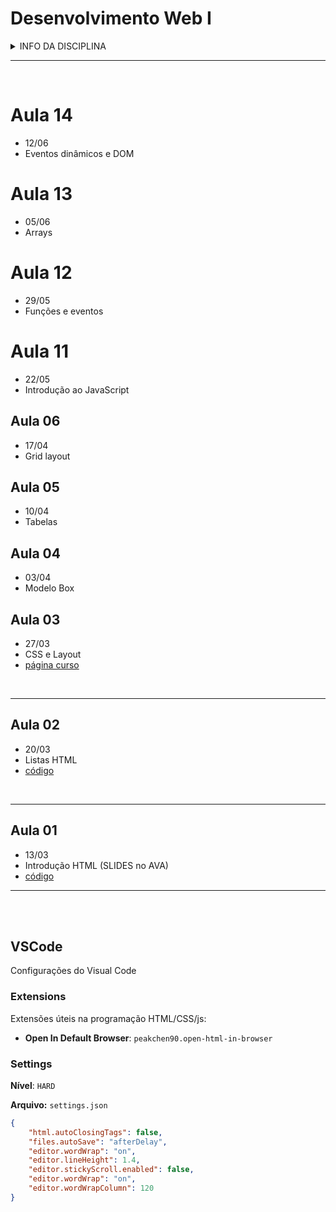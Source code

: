 # Desenvolvimento Web I

<details>
<summary>INFO DA DISCIPLINA</summary>

- **[AVA](https://ava.ifpr.edu.br/course/view.php?id=13095)**
- Curso: TADS
- Período: 1°
- Horário: quinta, 19:00 às 22:20 (Lab 4)
- Período letivo: 2025/1
- Período aulas: 13/03/25 à jul/25
- **[Códigos](https://github.com/fscheidt/web1)**

</details>

---

<br>

# Aula 14
- 12/06
- Eventos dinâmicos e DOM

# Aula 13
- 05/06
- Arrays

# Aula 12
- 29/05
- Funções e eventos

# Aula 11
- 22/05
- Introdução ao JavaScript

## Aula 06
- 17/04
- Grid layout

## Aula 05
- 10/04
- Tabelas

## Aula 04
- 03/04
- Modelo Box

## Aula 03
- 27/03
- CSS e Layout
- [página curso](/aulas/03/curso.html)

<br>

---

## Aula 02
- 20/03
- Listas HTML
- [código](/aulas/02/listas.html)

<br>

---

## Aula 01
- 13/03
- Introdução HTML (SLIDES no AVA)
- [código](/aulas/01/aula1.html)

---

<br>
<br>

## VSCode

Configurações do Visual Code


### Extensions

Extensões úteis na programação HTML/CSS/js:

- **Open In Default Browser**: `peakchen90.open-html-in-browser` 

### Settings 

**Nível**: `HARD`

**Arquivo:** `settings.json`

```json
{
    "html.autoClosingTags": false,
    "files.autoSave": "afterDelay",
    "editor.wordWrap": "on",
    "editor.lineHeight": 1.4,
    "editor.stickyScroll.enabled": false,
    "editor.wordWrap": "on",
    "editor.wordWrapColumn": 120
}
```
